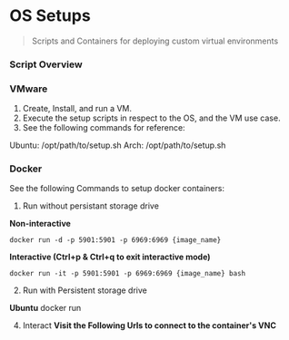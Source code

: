 # OS Setups
> Scripts and Containers for deploying custom virtual environments


### Script Overview


### VMware

1. Create, Install, and run a VM. 
2. Execute the setup scripts in respect to the OS, and the VM use case.
3. See the following commands for reference:

Ubuntu:
            /opt/path/to/setup.sh
Arch:
            /opt/path/to/setup.sh

### Docker

See the following Commands to setup docker containers:

1. Run without persistant storage drive

**Non-interactive**

    docker run -d -p 5901:5901 -p 6969:6969 {image_name}
            
**Interactive (Ctrl+p & Ctrl+q to exit interactive mode)**

    docker run -it -p 5901:5901 -p 6969:6969 {image_name} bash


2. Run with Persistent storage drive 

**Ubuntu**
            docker run 
            
4. Interact
   **Visit the Following Urls to connect to the container's VNC**
